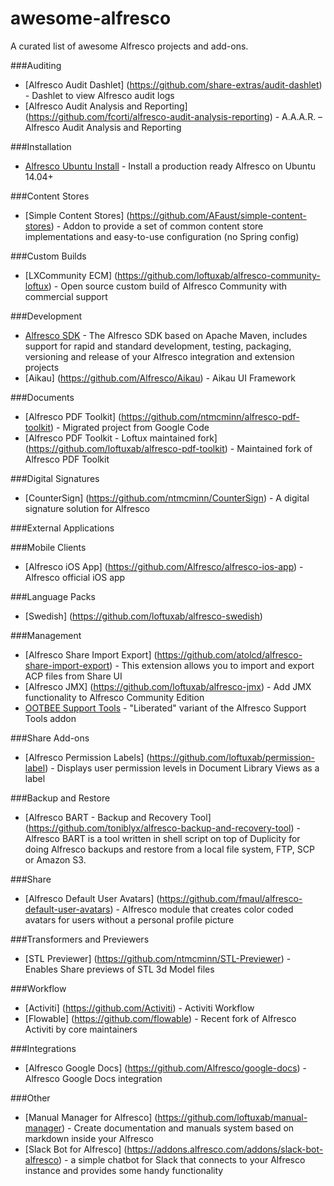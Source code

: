 # awesome-alfresco
A curated list of awesome Alfresco projects and add-ons.

###Auditing
- [Alfresco Audit Dashlet] (https://github.com/share-extras/audit-dashlet) - Dashlet to view Alfresco audit logs
- [Alfresco Audit Analysis and Reporting] (https://github.com/fcorti/alfresco-audit-analysis-reporting) - A.A.A.R. – Alfresco Audit Analysis and Reporting

###Installation
- [Alfresco Ubuntu Install](https://github.com/loftuxab/alfresco-ubuntu-install) - Install a production ready Alfresco on Ubuntu 14.04+

###Content Stores
- [Simple Content Stores] (https://github.com/AFaust/simple-content-stores) - Addon to provide a set of common content store implementations and easy-to-use configuration (no Spring config)

###Custom Builds
- [LXCommunity ECM] (https://github.com/loftuxab/alfresco-community-loftux) - Open source custom build of Alfresco Community with commercial support

###Development
- [Alfresco SDK](https://github.com/Alfresco/alfresco-sdk) - The Alfresco SDK based on Apache Maven, includes support for rapid and standard development, testing, packaging, versioning and release of your Alfresco integration and extension projects
- [Aikau] (https://github.com/Alfresco/Aikau) - Aikau UI Framework

###Documents
- [Alfresco PDF Toolkit] (https://github.com/ntmcminn/alfresco-pdf-toolkit) - Migrated project from Google Code
- [Alfresco PDF Toolkit - Loftux maintained fork] (https://github.com/loftuxab/alfresco-pdf-toolkit) - Maintained fork of Alfresco PDF Toolkit

###Digital Signatures
- [CounterSign] (https://github.com/ntmcminn/CounterSign) -  A digital signature solution for Alfresco

###External Applications

###Mobile Clients
- [Alfresco iOS App] (https://github.com/Alfresco/alfresco-ios-app) - Alfresco official iOS app 

###Language Packs
- [Swedish] (https://github.com/loftuxab/alfresco-swedish)

###Management
- [Alfresco Share Import Export] (https://github.com/atolcd/alfresco-share-import-export) - This extension allows you to import and export ACP files from Share UI
- [Alfresco JMX] (https://github.com/loftuxab/alfresco-jmx) - Add JMX functionality to Alfresco Community Edition
- [OOTBEE Support Tools](https://github.com/AFaust/ootbee-support-tools) - "Liberated" variant of the Alfresco Support Tools addon


###Share Add-ons
- [Alfresco Permission Labels] (https://github.com/loftuxab/permission-label) - Displays user permission levels in Document Library Views as a label


###Backup and Restore
- [Alfresco BART - Backup and Recovery Tool] (https://github.com/toniblyx/alfresco-backup-and-recovery-tool) - Alfresco BART is a tool written in shell script on top of Duplicity for doing Alfresco backups and restore from a local file system, FTP, SCP or Amazon S3.


###Share
- [Alfresco Default User Avatars] (https://github.com/fmaul/alfresco-default-user-avatars) - Alfresco module that creates color coded avatars for users without a personal profile picture


###Transformers and Previewers
- [STL Previewer] (https://github.com/ntmcminn/STL-Previewer) - Enables Share previews of STL 3d Model files

###Workflow
- [Activiti] (https://github.com/Activiti) - Activiti Workflow 
- [Flowable] (https://github.com/flowable) - Recent fork of Alfresco Activiti by core maintainers

###Integrations
- [Alfresco Google Docs] (https://github.com/Alfresco/google-docs) - Alfresco Google Docs integration


###Other
- [Manual Manager for Alfresco] (https://github.com/loftuxab/manual-manager) - Create documentation and manuals system based on markdown inside your Alfresco
- [Slack Bot for Alfresco] (https://addons.alfresco.com/addons/slack-bot-alfresco) -  a simple chatbot for Slack that connects to your Alfresco instance and provides some handy functionality
